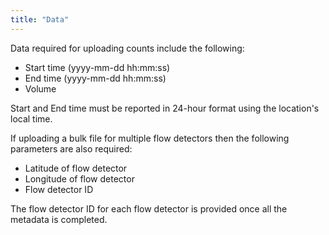 ```yaml
---
title: "Data"
---
```

Data required for uploading counts include the following:

* Start time (yyyy-mm-dd hh:mm:ss)
* End time (yyyy-mm-dd hh:mm:ss)
* Volume

Start and End time must be reported in 24-hour format using the location's local time.

If uploading a bulk file for multiple flow detectors then the following parameters are also required:

* Latitude of flow detector
* Longitude of flow detector
* Flow detector ID

The flow detector ID for each flow detector is provided once all the metadata is completed.
